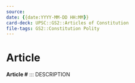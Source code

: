 ```yaml
---
source:
date: {{date:YYYY-MM-DD HH:MM}}
card-deck: UPSC::GS2::Articles of Constitution
file-tags: GS2::Constitution Polity
---
```


# Article 

**Article #** :::
DESCRIPTION



